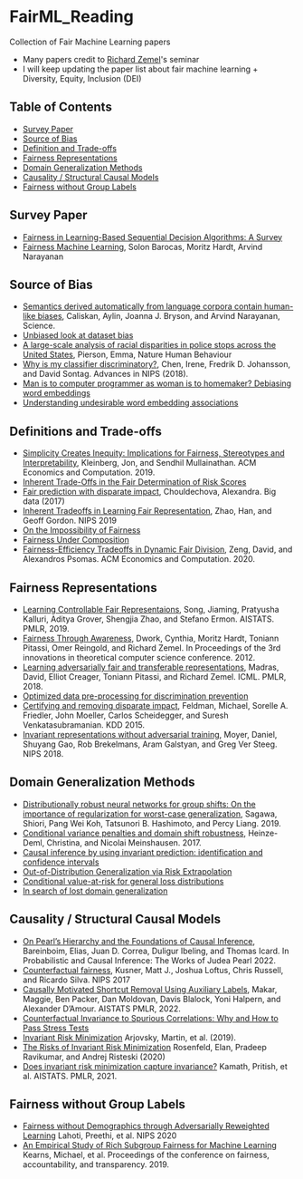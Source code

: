 # FairML_Reading
Collection of Fair Machine Learning papers

- Many papers credit to [Richard Zemel](https://www.cs.columbia.edu/~zemel/)'s seminar
- I will keep updating the paper list about fair machine learning + Diversity, Equity, Inclusion (DEI)

## Table of Contents
- [Survey Paper](#survey-paper)
- [Source of Bias](#source-of-bias)
- [Definition and Trade-offs](#definitions-and-trade-offs)
- [Fairness Representations](#fairness-representations)
- [Domain Generalization Methods](#domain-generalization-methods)
- [Causality / Structural Causal Models](#causality--structural-causal-models)
- [Fairness without Group Labels](#fairness-without-group-labels)

## Survey Paper
- [Fairness in Learning-Based Sequential Decision Algorithms: A Survey](https://arxiv.org/abs/2001.04861)
- [Fairness Machine Learning](https://fairmlbook.org/), Solon Barocas, Moritz Hardt, Arvind Narayanan


## Source of Bias
- [Semantics derived automatically from language corpora contain human-like biases](https://researchportal.bath.ac.uk/en/publications/semantics-derived-automatically-from-language-corpora-necessarily), Caliskan, Aylin, Joanna J. Bryson, and Arvind Narayanan, Science. 
- [Unbiased look at dataset bias](https://people.csail.mit.edu/torralba/publications/datasets_cvpr11.pdf)
- [A large-scale analysis of racial disparities in police stops across the United States](https://5harad.com/papers/traffic-stops.pdf), Pierson, Emma, Nature Human Behaviour
- [Why is my classifier discriminatory?](https://arxiv.org/pdf/1805.12002.pdf), Chen, Irene, Fredrik D. Johansson, and David Sontag. Advances in NIPS (2018).
- [Man is to computer programmer as woman is to homemaker? Debiasing word embeddings](https://arxiv.org/pdf/1607.06520.pdf)
- [Understanding undesirable word embedding associations](https://arxiv.org/pdf/1908.06361.pdf)


## Definitions and Trade-offs
- [Simplicity Creates Inequity: Implications for Fairness, Stereotypes and Interpretability](https://arxiv.org/pdf/1809.04578.pdf), Kleinberg, Jon, and Sendhil Mullainathan. ACM Economics and Computation. 2019.
- [Inherent Trade-Offs in the Fair Determination of Risk Scores](https://arxiv.org/pdf/1609.05807.pdf)
- [Fair prediction with disparate impact](https://www.liebertpub.com/doi/pdf/10.1089/big.2016.0047), Chouldechova, Alexandra. Big data (2017)
- [Inherent Tradeoffs in Learning Fair Representation](https://proceedings.neurips.cc/paper/2019/file/b4189d9de0fb2b9cce090bd1a15e3420-Paper.pdf), Zhao, Han, and Geoff Gordon. NIPS 2019
- [On the Impossibility of Fairness](https://arxiv.org/pdf/1609.07236.pdf)
- [Fairness Under Composition](https://arxiv.org/pdf/1806.06122.pdf)
- [Fairness-Efficiency Tradeoffs in Dynamic Fair Division](https://arxiv.org/pdf/1907.11672.pdf), Zeng, David, and Alexandros Psomas. ACM Economics and Computation. 2020.


## Fairness Representations
- [Learning Controllable Fair Representaions](https://arxiv.org/pdf/1812.04218.pdf), Song, Jiaming, Pratyusha Kalluri, Aditya Grover, Shengjia Zhao, and Stefano Ermon. AISTATS. PMLR, 2019.
- [Fairness Through Awareness](https://arxiv.org/pdf/1104.3913.pdf), Dwork, Cynthia, Moritz Hardt, Toniann Pitassi, Omer Reingold, and Richard Zemel. In Proceedings of the 3rd innovations in theoretical computer science conference. 2012.
- [Learning adversarially fair and transferable representations](https://arxiv.org/pdf/1802.06309.pdf), Madras, David, Elliot Creager, Toniann Pitassi, and Richard Zemel. ICML. PMLR, 2018.
- [Optimized data pre-processing for discrimination prevention](https://arxiv.org/pdf/1704.03354.pdf)
- [Certifying and removing disparate impact](https://arxiv.org/pdf/1412.3756.pdf), Feldman, Michael, Sorelle A. Friedler, John Moeller, Carlos Scheidegger, and Suresh Venkatasubramanian. KDD 2015.
- [Invariant representations without adversarial training](https://arxiv.org/pdf/1805.09458.pdf), Moyer, Daniel, Shuyang Gao, Rob Brekelmans, Aram Galstyan, and Greg Ver Steeg. NIPS 2018.


## Domain Generalization Methods
- [Distributionally robust neural networks for group shifts: On the importance of regularization for worst-case generalization](https://arxiv.org/abs/1911.08731?context=cs.LG), Sagawa, Shiori, Pang Wei Koh, Tatsunori B. Hashimoto, and Percy Liang. 2019.
- [Conditional variance penalties and domain shift robustness](https://arxiv.org/pdf/1710.11469.pdf), Heinze-Deml, Christina, and Nicolai Meinshausen. 2017.
- [Causal inference by using invariant prediction: identification and confidence intervals](https://arxiv.org/abs/1501.01332)
- [Out-of-Distribution Generalization via Risk Extrapolation](https://arxiv.org/abs/2003.00688)
- [Conditional value-at-risk for general loss distributions](https://www.sciencedirect.com/science/article/pii/S0378426602002716)
- [In search of lost domain generalization](https://arxiv.org/abs/2007.01434)


## Causality / Structural Causal Models
- [On Pearl’s Hierarchy and the Foundations of Causal Inference](https://causalai.net/r60.pdf), Bareinboim, Elias, Juan D. Correa, Duligur Ibeling, and Thomas Icard. In Probabilistic and Causal Inference: The Works of Judea Pearl 2022.
- [Counterfactual fairness](https://arxiv.org/abs/1703.06856), Kusner, Matt J., Joshua Loftus, Chris Russell, and Ricardo Silva. NIPS 2017
- [Causally Motivated Shortcut Removal Using Auxiliary Labels](https://arxiv.org/abs/2105.06422), Makar, Maggie, Ben Packer, Dan Moldovan, Davis Blalock, Yoni Halpern, and Alexander D’Amour. AISTATS PMLR, 2022.
- [Counterfactual Invariance to Spurious Correlations: Why and How to Pass Stress Tests](https://arxiv.org/abs/2106.00545)
- [Invariant Risk Minimization](https://arxiv.org/abs/1907.02893) Arjovsky, Martin, et al. (2019).
- [The Risks of Invariant Risk Minimization](https://arxiv.org/abs/2010.05761) Rosenfeld, Elan, Pradeep Ravikumar, and Andrej Risteski (2020)
- [Does invariant risk minimization capture invariance?](https://arxiv.org/abs/2101.01134) Kamath, Pritish, et al. AISTATS. PMLR, 2021.

## Fairness without Group Labels
- [Fairness without Demographics through Adversarially Reweighted Learning](https://arxiv.org/abs/2006.13114) Lahoti, Preethi, et al. NIPS 2020
- [An Empirical Study of Rich Subgroup Fairness for Machine Learning](https://arxiv.org/abs/1808.08166) Kearns, Michael, et al. Proceedings of the conference on fairness, accountability, and transparency. 2019.